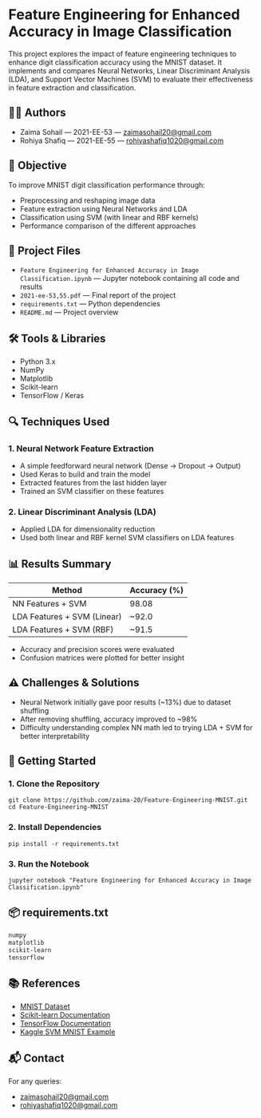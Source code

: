 # Feature Engineering for Enhanced Accuracy in Image Classification

This project explores the impact of feature engineering techniques to enhance digit classification accuracy using the MNIST dataset. It implements and compares Neural Networks, Linear Discriminant Analysis (LDA), and Support Vector Machines (SVM) to evaluate their effectiveness in feature extraction and classification.

## 👩‍💻 Authors

- Zaima Sohail — 2021-EE-53 — [zaimasohail20@gmail.com](mailto:zaimasohail20@gmail.com)  
- Rohiya Shafiq — 2021-EE-55 — [rohiyashafiq1020@gmail.com](mailto:rohiyashafiq1020@gmail.com)

## 🎯 Objective

To improve MNIST digit classification performance through:
- Preprocessing and reshaping image data
- Feature extraction using Neural Networks and LDA
- Classification using SVM (with linear and RBF kernels)
- Performance comparison of the different approaches

## 📁 Project Files

- `Feature Engineering for Enhanced Accuracy in Image Classification.ipynb` — Jupyter notebook containing all code and results  
- `2021-ee-53,55.pdf` — Final report of the project  
- `requirements.txt` — Python dependencies  
- `README.md` — Project overview

## 🛠️ Tools & Libraries

- Python 3.x
- NumPy
- Matplotlib
- Scikit-learn
- TensorFlow / Keras

## 🔍 Techniques Used

### 1. Neural Network Feature Extraction
- A simple feedforward neural network (Dense → Dropout → Output)
- Used Keras to build and train the model
- Extracted features from the last hidden layer
- Trained an SVM classifier on these features

### 2. Linear Discriminant Analysis (LDA)
- Applied LDA for dimensionality reduction
- Used both linear and RBF kernel SVM classifiers on LDA features

## 📊 Results Summary

| Method                        | Accuracy (%) |
|------------------------------|--------------|
| NN Features + SVM            | 98.08        |
| LDA Features + SVM (Linear)  | ~92.0        |
| LDA Features + SVM (RBF)     | ~91.5        |

- Accuracy and precision scores were evaluated
- Confusion matrices were plotted for better insight

## ⚠️ Challenges & Solutions

- Neural Network initially gave poor results (~13%) due to dataset shuffling
- After removing shuffling, accuracy improved to ~98%
- Difficulty understanding complex NN math led to trying LDA + SVM for better interpretability

## 🚀 Getting Started

### 1. Clone the Repository

```
git clone https://github.com/zaima-20/Feature-Engineering-MNIST.git
cd Feature-Engineering-MNIST
````

### 2. Install Dependencies

```
pip install -r requirements.txt
```

### 3. Run the Notebook

```
jupyter notebook "Feature Engineering for Enhanced Accuracy in Image Classification.ipynb"
```

## 📦 requirements.txt

```txt
numpy
matplotlib
scikit-learn
tensorflow
```

## 📚 References

* [MNIST Dataset](http://yann.lecun.com/exdb/mnist/)
* [Scikit-learn Documentation](https://scikit-learn.org/)
* [TensorFlow Documentation](https://www.tensorflow.org/)
* [Kaggle SVM MNIST Example](https://www.kaggle.com/code/jnikhilsai/digit-classification-using-svm-on-mnist-dataset)

## 📬 Contact

For any queries:

* [zaimasohail20@gmail.com](mailto:zaimasohail20@gmail.com)
* [rohiyashafiq1020@gmail.com](mailto:rohiyashafiq1020@gmail.com)


